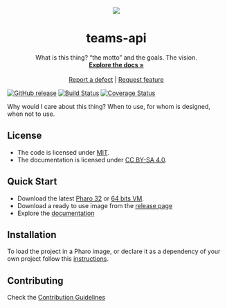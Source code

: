 <p align="center"><img src="assets/logos/128x128.png">
 <h1 align="center">teams-api</h1>
  <p align="center">
    What is this thing? “the motto” and the goals. The vision.
    <br>
    <a href="docs/"><strong>Explore the docs »</strong></a>
    <br>
    <br>
    <a href="https://github.com/jescalada/teams-api/issues/new?labels=Type%3A+Defect">Report a defect</a>
    |
    <a href="https://github.com/jescalada/teams-api/issues/new?labels=Type%3A+Feature">Request feature</a>
  </p>
</p>

[![GitHub release](https://img.shields.io/github/release/jescalada/teams-api.svg)](https://github.com/jescalada/teams-api/releases/latest)
[![Build Status](https://travis-ci.com/jescalada/teams-api.svg?branch=release-candidate)](https://travis-ci.com/jescalada/teams-api)
[![Coverage Status](https://coveralls.io/repos/github/jescalada/teams-api/badge.svg?branch=release-candidate)](https://coveralls.io/github/jescalada/teams-api?branch=release-candidate)

Why would I care about this thing? When to use, for whom is designed, when not to use.

## License
- The code is licensed under [MIT](LICENSE).
- The documentation is licensed under [CC BY-SA 4.0](http://creativecommons.org/licenses/by-sa/4.0/).

## Quick Start

- Download the latest [Pharo 32](https://get.pharo.org/) or [64 bits VM](https://get.pharo.org/64/).
- Download a ready to use image from the [release page](https://github.com/jescalada/teams-api/releases/latest)
- Explore the [documentation](docs/)

## Installation

To load the project in a Pharo image, or declare it as a dependency of your own project follow this [instructions](docs/Installation.md).

## Contributing

Check the [Contribution Guidelines](CONTRIBUTING.md)
